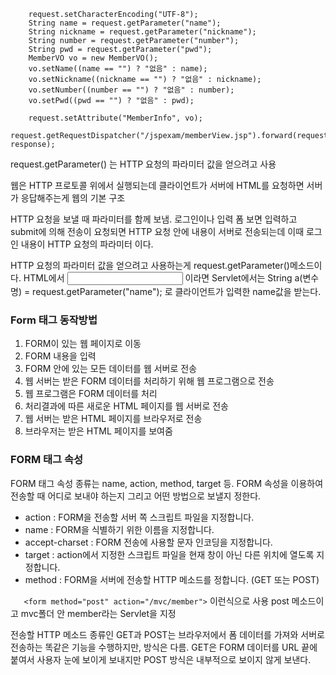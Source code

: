 		request.setCharacterEncoding("UTF-8");
		String name = request.getParameter("name");
		String nickname = request.getParameter("nickname");
		String number = request.getParameter("number");
		String pwd = request.getParameter("pwd");
		MemberVO vo = new MemberVO();
		vo.setName((name == "") ? "없음" : name);
		vo.setNickname((nickname == "") ? "없음" : nickname);
		vo.setNumber((number == "") ? "없음" : number);
		vo.setPwd((pwd == "") ? "없음" : pwd);
	
		request.setAttribute("MemberInfo", vo);
		request.getRequestDispatcher("/jspexam/memberView.jsp").forward(request, response);
request.getParameter() 는 HTTP 요청의 파라미터 값을 얻으려고 사용

웹은 HTTP 프로토콜 위에서 실행되는데 클라이언트가 서버에 HTML를 요청하면 서버가 응답해주는게 웹의 기본 구조

HTTP 요청을 보낼 때 파라미터를 함께 보냄. 로그인이나 입력 폼 보면 입력하고 submit에 의해 전송이 요청되면 HTTP 요청 안에 내용이 서버로 전송되는데 이때 로그인 내용이 HTTP 요청의 파라미터 이다.

HTTP 요청의 파라미터 값을 얻으려고 사용하는게 request.getParameter()메소드이다. HTML에서 <input type="text" name="name"> 이라면 Servlet에서는 String a(변수명) = request.getParameter("name"); 로 클라이언트가 입력한 name값을 받는다. 
 
### Form 태그 동작방법

1. FORM이 있는 웹 페이지로 이동
2. FORM 내용을 입력
3. FORM 안에 있는 모든 데이터를 웹 서버로 전송
4. 웹 서버는 받은 FORM 데이터를 처리하기 위해 웹 프로그램으로 전송
5. 웹 프로그램은 FORM 데이터를 처리
6. 처리결과에 따른 새로운 HTML 페이지를 웹 서버로 전송
7. 웹 서버는 받은 HTML 페이지를 브라우저로 전송
8. 브라우저는 받은 HTML 페이지를 보여줌

### FORM 태그 속성

FORM 태그 속성 종류는 name, action, method, target 등. FORM 속성을 이용하여 전송할 때 어디로 보내야 하는지 그리고 어떤 방법으로 보낼지 정한다.

- action : FORM을 전송할 서버 쪽 스크립트 파일을 지정합니다.
- name : FORM을 식별하기 위한 이름을 지정합니다.
- accept-charset : FORM 전송에 사용할 문자 인코딩을 지정합니다.
- target : action에서 지정한 스크립트 파일을 현재 창이 아닌 다른 위치에 열도록 지정합니다.
- method : FORM을 서버에 전송할 HTTP 메소드를 정합니다. (GET 또는 POST)

` 	<form method="post" action="/mvc/member">` 이런식으로 사용 post 메소드이고 mvc폴더 안 member라는 Servlet을 지정

전송할 HTTP 메소드 종류인 GET과 POST는 브라우저에서 폼 데이터를 가져와 서버로 전송하는 똑같은 기능을 수행하지만, 방식은 다름. GET은 FORM 데이터를 URL 끝에 붙여서 사용자 눈에 보이게 보내지만 POST 방식은 내부적으로 보이지 않게 보낸다.